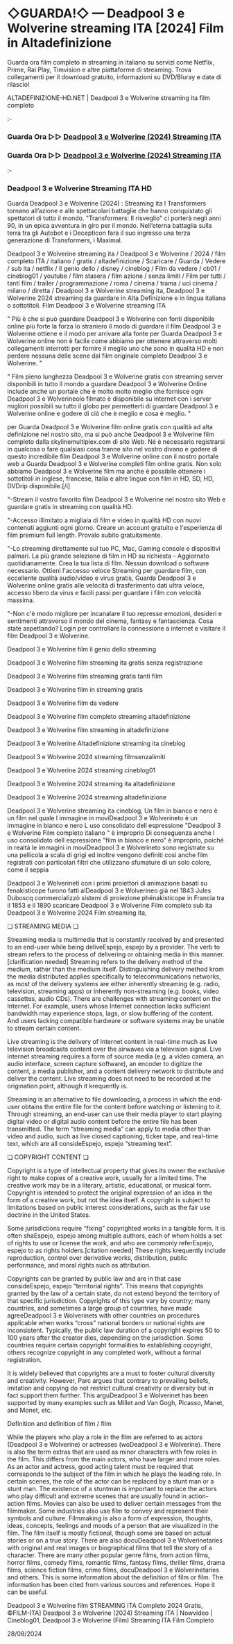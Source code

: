 # ◇GUARDA!◇ — Deadpool 3 e Wolverine streaming ITA [2024] Film in Altadefinizione

Guarda ora film completo in streaming in italiano su servizi come Netflix, Prime, Rai Play, Timvision e altre piattaforme di streaming. Trova collegamenti per il download gratuito, informazioni su DVD/Bluray e date di rilascio!

ALTADEFINIZIONE-HD.NET | Deadpool 3 e Wolverine streaming ita film completo

:-

### Guarda Ora ▷▷ [Deadpool 3 e Wolverine (2024) Streaming ITA](https://www.megavids.online/it/movie/533535/deadpool-wolverine?gisuu)

### Guarda Ora ▷▷ [Deadpool 3 e Wolverine (2024) Streaming ITA](https://www.megavids.online/it/movie/533535/deadpool-wolverine?gisuu)

:-

### Deadpool 3 e Wolverine Streaming ITA HD

Guarda Deadpool 3 e Wolverine (2024) : Streaming ita I Transformers tornano all’azione e alle spettacolari battaglie che hanno conquistato gli spettatori di tutto il mondo. "Transformers: Il risveglio" ci porterà negli anni 90, in un epica avventura in giro per il mondo. Nell’eterna battaglia sulla terra tra gli Autobot e i Decepticon farà il suo ingresso una terza generazione di Transformers, i Maximal.


Deadpool 3 e Wolverine streaming ita / Deadpool 3 e Wolverine / 2024 / film completo ITA / italiano / gratis / altadefinizione / Scaricare / Guarda / Vedere / sub ita / netflix / il genio dello / disney / cineblog / Film da vedere / cb01 / cineblog01 / youtube / film stasera / film azione / senza limiti / Film per tutti / tanti film / trailer / programmazione / roma / cinema / trama / uci cinema / milano / diretta / Deadpool 3 e Wolverine streaming ita, Deadpool 3 e Wolverine 2024 streaming da guardare in Alta Definizione e in lingua italiana o sottotitoli. Film Deadpool 3 e Wolverine streaming ITA


" Più è che si può guardare Deadpool 3 e Wolverine con fonti disponibile online più forte la forza lo straniero il modo di guardare il film Deadpool 3 e Wolverine ottiene e il modo per arrivare alla fonte per Guarda Deadpool 3 e Wolverine online non è facile come abbiamo per ottenere attraverso molti collegamenti interrotti per fornire il meglio uno che sono in qualità HD e non perdere nessuna delle scene dal film originale completo Deadpool 3 e Wolverine. "


" Film pieno lunghezza Deadpool 3 e Wolverine gratis con streaming server disponibili in tutto il mondo a guardare Deadpool 3 e Wolverine Online include anche un portale che è molto molto meglio che fornisce ogni Deadpool 3 e Wolverineolo filmato è disponibile su internet con i server migliori possibili su tutto il globo per permetterti di guardare Deadpool 3 e Wolverine online e godere di ciò che è meglio e cosa è meglio. "

per Guarda Deadpool 3 e Wolverine film online gratis con qualità ad alta definizione nel nostro sito, ma si può anche Deadpool 3 e Wolverine film completo dalla skylinemultiplex.com di sito Web. Né è necessario registrarsi in qualcosa o fare qualsiasi cosa tranne sito nel vostro divano e godere di questo incredibile film Deadpool 3 e Wolverine online con il nostro portale web a Guarda Deadpool 3 e Wolverine completi film online gratis. Non solo abbiamo Deadpool 3 e Wolverine film ma anche è possibile ottenere i sottotitoli in inglese, francese, Italia e altre lingue con film in HD, SD, HD, DVDrip disponibile.[/i]

"-Stream il vostro favorito film Deadpool 3 e Wolverine nel nostro sito Web e guardare gratis in streaming con qualità HD.

"-Accesso illimitato a migliaia di film e video in qualità HD con nuovi contenuti aggiunti ogni giorno. Creare un account gratuito e l'esperienza di film premium full length. Provalo subito gratuitamente.

"-Lo streaming direttamente sul tuo PC, Mac, Gaming console e dispositivi palmari. La più grande selezione di film in HD su richiesta - Aggiornato quotidianamente. Crea la tua lista di film. Nessun download o software necessario. Ottieni l'accesso veloce Streaming per guardare film, con eccellente qualità audio/video e virus gratis, Guarda Deadpool 3 e Wolverine online gratis alle velocità di trasferimento dati ultra veloce, accesso libero da virus e facili passi per guardare i film con velocità massima.

"-Non c'è modo migliore per incanalare il tuo represse emozioni, desideri e sentimenti attraverso il mondo del cinema, fantasy e fantascienza. Cosa state aspettando? Login per controllare la connessione a internet e visitare il film Deadpool 3 e Wolverine.


Deadpool 3 e Wolverine film il genio dello streaming


Deadpool 3 e Wolverine film streaming ita gratis senza registrazione


Deadpool 3 e Wolverine film streaming gratis tanti film


Deadpool 3 e Wolverine film in streaming gratis


Deadpool 3 e Wolverine film da vedere


Deadpool 3 e Wolverine film completo streaming altadefinizione


Deadpool 3 e Wolverine film streaming in altadefinizione


Deadpool 3 e Wolverine Altadefinizione streaming ita cineblog


Deadpool 3 e Wolverine 2024 streaming filmsenzalimiti


Deadpool 3 e Wolverine 2024 streaming cineblog01


Deadpool 3 e Wolverine 2024 streaming ita altadefinizione


Deadpool 3 e Wolverine 2024 streaming altadefinizione


Deadpool 3 e Wolverine streaming ita cineblog, Un film in bianco e nero è un film nel quale l immagine in moviDeadpool 3 e Wolverineto è un immagine in bianco e nero L uso consolidato dell espressione "Deadpool 3 e Wolverine Film completo italiano " è improprio Di conseguenza anche l uso consolidato dell espressione "film in bianco e nero" è improprio, poiché in realtà le immagini in moviDeadpool 3 e Wolverineto sono registrate su una pellicola a scala di grigi ed inoltre vengono definiti così anche film registrati con particolari filtri che utilizzano sfumature di un solo colore, come il seppia


Deadpool 3 e Wolverineti con i primi proiettori di animazione basati su fenakisticope furono fatti alDeadpool 3 e Wolverineo già nel 1843 Jules Duboscq commercializzò sistemi di proiezione phénakisticope in Francia tra il 1853 e il 1890 scaricare Deadpool 3 e Wolverine Film completo sub ita Deadpool 3 e Wolverine 2024 Film streaming ita,


❏ STREAMING MEDIA ❏

Streaming media is multimedia that is constantly received by and presented to an end-user while being deliveEspejo, espejo by a provider. The verb to stream refers to the process of delivering or obtaining media in this manner.[clarification needed] Streaming refers to the delivery method of the medium, rather than the medium itself. Distinguishing delivery method krom the media distributed applies specifically to telecommunications networks, as most of the delivery systems are either inherently streaming (e.g. radio, television, streaming apps) or inherently non-streaming (e.g. books, video cassettes, audio CDs). There are challenges with streaming content on the Internet. For example, users whose Internet connection lacks sufficient bandwidth may experience stops, lags, or slow buffering of the content. And users lacking compatible hardware or software systems may be unable to stream certain content.

Live streaming is the delivery of Internet content in real-time much as live television broadcasts content over the airwaves via a television signal. Live internet streaming requires a form of source media (e.g. a video camera, an audio interface, screen capture software), an encoder to digitize the content, a media publisher, and a content delivery network to distribute and deliver the content. Live streaming does not need to be recorded at the origination point, although it krequently is.

Streaming is an alternative to file downloading, a process in which the end-user obtains the entire file for the content before watching or listening to it. Through streaming, an end-user can use their media player to start playing digital video or digital audio content before the entire file has been transmitted. The term “streaming media” can apply to media other than video and audio, such as live closed captioning, ticker tape, and real-time text, which are all consideEspejo, espejo “streaming text”.


❏ COPYRIGHT CONTENT ❏

Copyright is a type of intellectual property that gives its owner the exclusive right to make copies of a creative work, usually for a limited time. The creative work may be in a literary, artistic, educational, or musical form. Copyright is intended to protect the original expression of an idea in the form of a creative work, but not the idea itself. A copyright is subject to limitations based on public interest considerations, such as the fair use doctrine in the United States.

Some jurisdictions require “fixing” copyrighted works in a tangible form. It is often shaEspejo, espejo among multiple authors, each of whom holds a set of rights to use or license the work, and who are commonly referEspejo, espejo to as rights holders.[citation needed] These rights krequently include reproduction, control over derivative works, distribution, public performance, and moral rights such as attribution.

Copyrights can be granted by public law and are in that case consideEspejo, espejo “territorial rights”. This means that copyrights granted by the law of a certain state, do not extend beyond the territory of that specific jurisdiction. Copyrights of this type vary by country; many countries, and sometimes a large group of countries, have made agreeDeadpool 3 e Wolverinets with other countries on procedures applicable when works “cross” national borders or national rights are inconsistent. Typically, the public law duration of a copyright expires 50 to 100 years after the creator dies, depending on the jurisdiction. Some countries require certain copyright formalities to establishing copyright, others recognize copyright in any completed work, without a formal registration.

It is widely believed that copyrights are a must to foster cultural diversity and creativity. However, Parc argues that contrary to prevailing beliefs, imitation and copying do not restrict cultural creativity or diversity but in fact support them further. This arguDeadpool 3 e Wolverinet has been supported by many examples such as Millet and Van Gogh, Picasso, Manet, and Monet, etc.

Definition and definition of film / film

While the players who play a role in the film are referred to as actors (Deadpool 3 e Wolverine) or actresses (woDeadpool 3 e Wolverine). There is also the term extras that are used as minor characters with few roles in the film. This differs from the main actors, who have larger and more roles. As an actor and actress, good acting talent must be required that corresponds to the subject of the film in which he plays the leading role. In certain scenes, the role of the actor can be replaced by a stunt man or a stunt man. The existence of a stuntman is important to replace the actors who play difficult and extreme scenes that are usually found in action-action films. Movies can also be used to deliver certain messages from the filmmaker. Some industries also use film to convey and represent their symbols and culture. Filmmaking is also a form of expression, thoughts, ideas, concepts, feelings and moods of a person that are visualized in the film. The film itself is mostly fictional, though some are based on actual stories or on a true story. There are also docuDeadpool 3 e Wolverinetaries with original and real images or biographical films that tell the story of a character. There are many other popular genre films, from action films, horror films, comedy films, romantic films, fantasy films, thriller films, drama films, science fiction films, crime films, docuDeadpool 3 e Wolverinetaries and others. This is some information about the definition of film or film. The information has been cited from various sources and references. Hope it can be useful.

Deadpool 3 e Wolverine film STREAMING ITA Completo 2024 Gratis, ©FILM-ITA] Deadpool 3 e Wolverine (2024) Streaming ITA | Nowvideo | Cineblog01, Deadpool 3 e Wolverine (Film) Streaming ITA Film Completo

28/08/2024
